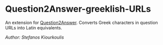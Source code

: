 Question2Answer-greeklish-URLs
==============================

An extension for [Question2Answer](http://www.question2answer.org/).
Converts Greek characters in question URLs into Latin equivalents.

*Author: Stefanos Kiourkoulis*
